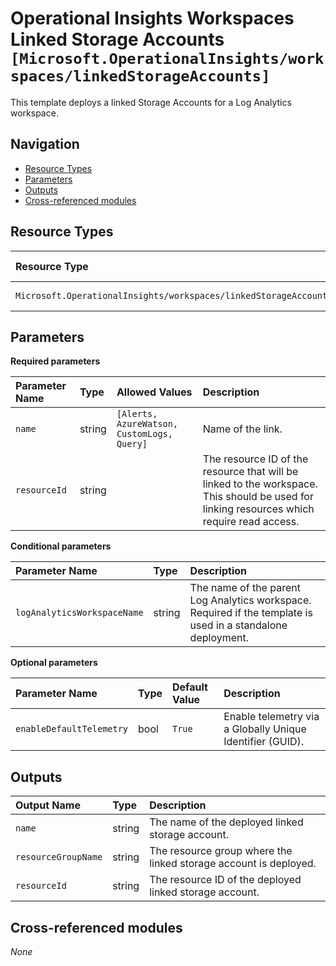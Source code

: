 # Operational Insights Workspaces Linked Storage Accounts `[Microsoft.OperationalInsights/workspaces/linkedStorageAccounts]`

This template deploys a linked Storage Accounts for a Log Analytics workspace.

## Navigation

- [Resource Types](#Resource-Types)
- [Parameters](#Parameters)
- [Outputs](#Outputs)
- [Cross-referenced modules](#Cross-referenced-modules)

## Resource Types

| Resource Type | API Version |
| :-- | :-- |
| `Microsoft.OperationalInsights/workspaces/linkedStorageAccounts` | [2020-08-01](https://docs.microsoft.com/en-us/azure/templates/Microsoft.OperationalInsights/2020-08-01/workspaces/linkedStorageAccounts) |

## Parameters

**Required parameters**

| Parameter Name | Type | Allowed Values | Description |
| :-- | :-- | :-- | :-- |
| `name` | string | `[Alerts, AzureWatson, CustomLogs, Query]` | Name of the link. |
| `resourceId` | string |  | The resource ID of the resource that will be linked to the workspace. This should be used for linking resources which require read access. |

**Conditional parameters**

| Parameter Name | Type | Description |
| :-- | :-- | :-- |
| `logAnalyticsWorkspaceName` | string | The name of the parent Log Analytics workspace. Required if the template is used in a standalone deployment. |

**Optional parameters**

| Parameter Name | Type | Default Value | Description |
| :-- | :-- | :-- | :-- |
| `enableDefaultTelemetry` | bool | `True` | Enable telemetry via a Globally Unique Identifier (GUID). |


## Outputs

| Output Name | Type | Description |
| :-- | :-- | :-- |
| `name` | string | The name of the deployed linked storage account. |
| `resourceGroupName` | string | The resource group where the linked storage account is deployed. |
| `resourceId` | string | The resource ID of the deployed linked storage account. |

## Cross-referenced modules

_None_

